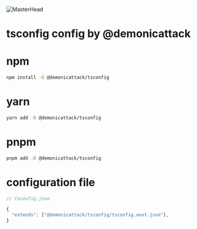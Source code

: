 ![MasterHead](https://img-c.udemycdn.com/course/750x422/4834448_66ec.jpg)

<h1 align="start">tsconfig config by @demonicattack</h1>

# npm

```sh
npm install -D @demonicattack/tsconfig
```

# yarn

```sh
yarn add -D @demonicattack/tsconfig
```

# pnpm

```sh
pnpm add -D @demonicattack/tsconfig
```

# configuration file

```js
// tsconfig.json

{
  "extends": ["@demonicattack/tsconfig/tsconfig.next.json"],
}
```
